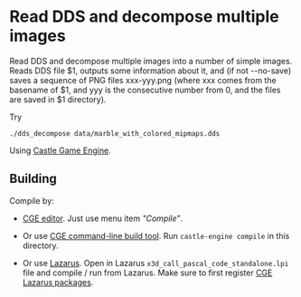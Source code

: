 # Read DDS and decompose multiple images

Read DDS and decompose multiple images into a number of simple images.
Reads DDS file $1, outputs some information about it,
and (if not --no-save) saves a sequence of PNG files xxx-yyy.png
(where xxx comes
from the basename of $1, and yyy is the consecutive number from 0,
and the files are saved in $1 directory).

Try

```
./dds_decompose data/marble_with_colored_mipmaps.dds
```

Using [Castle Game Engine](https://castle-engine.io/).

## Building

Compile by:

- [CGE editor](https://castle-engine.io/manual_editor.php). Just use menu item _"Compile"_.

- Or use [CGE command-line build tool](https://castle-engine.io/build_tool). Run `castle-engine compile` in this directory.

- Or use [Lazarus](https://www.lazarus-ide.org/). Open in Lazarus `x3d_call_pascal_code_standalone.lpi` file and compile / run from Lazarus. Make sure to first register [CGE Lazarus packages](https://castle-engine.io/documentation.php).
